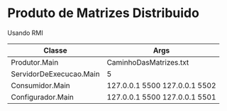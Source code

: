 # Produto de Matrizes Distribuido

Usando RMI

| Classe | Args |
| ------ | ------ |
| Produtor.Main | CaminhoDasMatrizes.txt |
| ServidorDeExecucao.Main | 5 |
| Consumidor.Main | 127.0.0.1 5500 127.0.0.1 5502 |
| Configurador.Main | 127.0.0.1 5500 127.0.0.1 5501 |
